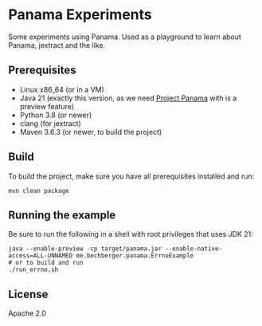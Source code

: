 Panama Experiments
==================

Some experiments using Panama. Used as a playground to learn about Panama,
jextract and the like.

Prerequisites
-------------

- Linux x86_64 (or in a VM)
- Java 21 (exactly this version, as we need [Project Panama](https://openjdk.org/projects/panama/) with is a preview
  feature)
- Python 3.8 (or newer)
- clang (for jextract)
- Maven 3.6.3 (or newer, to build the project)

Build
-----
To build the project, make sure you have all prerequisites installed and run:

```shell
mvn clean package
```

Running the example
--------------------
Be sure to run the following in a shell with root privileges that uses JDK 21:

```shell
java --enable-preview -cp target/panama.jar --enable-native-access=ALL-UNNAMED me.bechberger.panama.ErrnoExample
# or to build and run
./run_errno.sh
```

License
-------
Apache 2.0